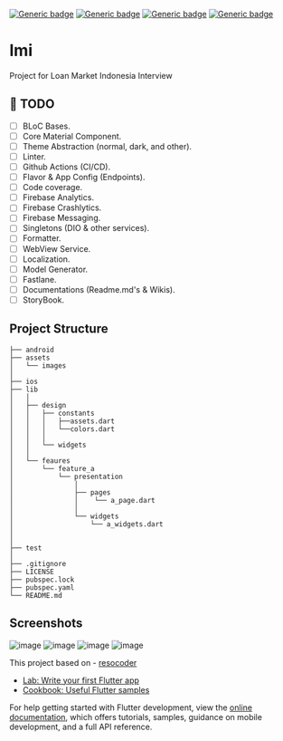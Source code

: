 
[![Generic badge](https://img.shields.io/badge/Flutter-3.7.10-blue)](https://flutter.dev/docs)
[![Generic badge](https://img.shields.io/badge/Dart-2.19.6-blue)](https://dart.dev/guides)
[![Generic badge](https://img.shields.io/badge/license-MIT-blue)](https://opensource.org/licenses/MIT)
[![Generic badge](https://img.shields.io/badge/Platform-iOS,Android,Web,MacOs-purple)](https://dart.dev/guides)

# lmi

Project for Loan Market Indonesia Interview

## 	:round_pushpin: TODO
- [ ] BLoC Bases.
- [ ] Core Material Component.
- [ ] Theme Abstraction (normal, dark, and other).
- [ ] Linter.
- [ ] Github Actions (CI/CD).
- [ ] Flavor & App Config (Endpoints).
- [ ] Code coverage.
- [ ] Firebase Analytics.
- [ ] Firebase Crashlytics.
- [ ] Firebase Messaging.
- [ ] Singletons (DIO & other services).
- [ ] Formatter.
- [ ] WebView Service.
- [ ] Localization.
- [ ] Model Generator.
- [ ] Fastlane.
- [ ] Documentations (Readme.md's & Wikis).
- [ ] StoryBook.

## Project Structure

```tree
├── android
├── assets
│   └── images
│
├── ios  
├── lib
│   │ 
│   ├── design
│   │   ├── constants
│   │   │   ├──assets.dart
│   │   │   └──colors.dart
│   │   │
│   │   └── widgets
│   │
│   └── feaures
│       └── feature_a
│           └── presentation
│               │
│               ├── pages
│               │    └── a_page.dart
│               │
│               └── widgets
│                   └── a_widgets.dart
│    
│
├── test
│
├── .gitignore
├── LICENSE
├── pubspec.lock
├── pubspec.yaml
└── README.md
```

## Screenshots
![image](https://github.com/yudha-haris/iml-test/assets/70850815/e77d7a54-3704-4b67-984c-91cbd417224b)
![image](https://github.com/yudha-haris/iml-test/assets/70850815/c53279ce-588d-4a66-8506-5192988ccaea)
![image](https://github.com/yudha-haris/iml-test/assets/70850815/b82ab61b-8cc1-4146-9c95-9a68893a5543)
![image](https://github.com/yudha-haris/iml-test/assets/70850815/8f24d619-b4fb-4a54-af14-a17b7cf3f30e)


This project based on
    - [resocoder](https://resocoder.com)

- [Lab: Write your first Flutter app](https://docs.flutter.dev/get-started/codelab)
- [Cookbook: Useful Flutter samples](https://docs.flutter.dev/cookbook)

For help getting started with Flutter development, view the
[online documentation](https://docs.flutter.dev/), which offers tutorials,
samples, guidance on mobile development, and a full API reference.
